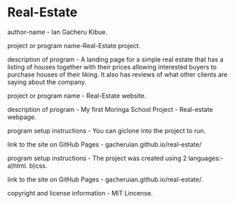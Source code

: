 # Real-Estate
author-name - Ian Gacheru Kibue.

project or program name-Real-Estate project.

description of program - A landing page for a simple real estate that has a listing of houses together with their prices allowing interested buyers to purchase houses of their liking. It also has reviews of what other clients are saying about the company.

project or program name - Real-Estate website.
 
description of program -  My first Moringa School Project - Real-estate webpage.

program setup instructions - You can giclone into the project to run.
 
link to the site on GitHub Pages - gacheruian.github.io/real-estate/

program setup instructions - The project was created using 2 languages:- a)html.
                                                                         b)css.
                              
                                                                         
link to the site on GitHub Pages - gacheruian.github.io/real-estate/.

copyright and license information - MIT Lincense.
